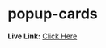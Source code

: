 # popup-cards
<b>Live Link:</b> <a href="https://abdullahalsifat.github.io/popup-cards/">Click Here</a>
